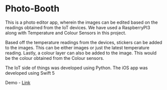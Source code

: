 # Photo-Booth

This is a photo editor app, wherein the images can be edited based on the readings obtained from the IoT devices. We have used a RaspberryPI3 along with Temperature and Colour Sensors in this project.

Based off the temperature readings from the devices, stickers can be added to the images. This can be either images or just the latest temperature reading. Lastly, a colour layer can also be added to the image. This would be the colour obtained from the Colour sensors.

The IoT side of things was developed using Python. The iOS app was developed using Swift 5

Demo - <a href="https://www.linkedin.com/posts/poornima-sivakumar-110081119_swiftui-python-appdevelopment-activity-6587224176430579712-rGQe" > Link </a>
